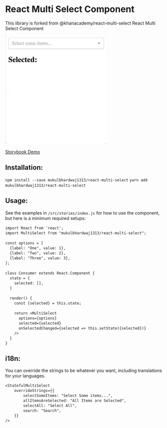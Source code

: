 # React Multi Select Component

This library is forked from @khanacademy/react-multi-select
React Multi Select Component

![Animated GIF demo](react-multi-select.gif)

[Storybook Demo](https://github.com/mukulbhardwaj1313/react-multi-select/)

## Installation:
`npm install --save mukulbhardwaj1313/react-multi-select`
`yarn add mukulbhardwaj1313/react-multi-select`

## Usage:
See the examples in `/src/stories/index.js` for how to use the component, but here is a minimum required setups:

```
import React from 'react';
import MultiSelect from "mukulbhardwaj1313/react-multi-select";

const options = [
  {label: "One", value: 1},
  {label: "Two", value: 2},
  {label: "Three", value: 3},
];

class Consumer extends React.Component {
  state = {
    selected: [],
  }

  render() {
    const {selected} = this.state;

    return <MultiSelect
      options={options}
      selected={selected}
      onSelectedChanged={selected => this.setState({selected})}
    />
  }
}
```


## i18n:
You can override the strings to be whatever you want, including translations for your languages.

```
<StatefulMultiSelect
    overrideStrings={{
        selectSomeItems: "Select Some items...",
        allItemsAreSelected: "All Items are Selected",
        selectAll: "Select All",
        search: "Search",
    }}
/>
```
